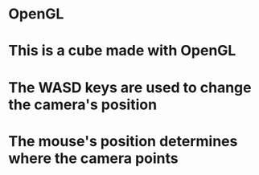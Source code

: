 # OpenGL

# This is a cube made with OpenGL

# The WASD keys are used to change the camera's position
# The mouse's position determines where the camera points
